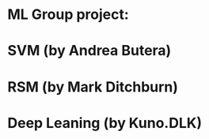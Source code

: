 # ML Group project:

# SVM (by Andrea Butera)
# RSM (by Mark Ditchburn)
# Deep Leaning (by Kuno.DLK)
